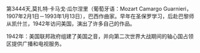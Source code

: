 第3444天,莫扎特·卡马戈·瓜尔涅里（葡萄牙语：Mozart Camargo Guarnieri，1907年2月1日－1993年1月13日），巴西作曲家。早年在圣保罗学习，后赴巴黎师从凯什兰，1942年访问美国，演出了许多自己的作品。

1942年：美国联邦政府组建了美国之音，并向第二次世界大战期间的轴心国占领区提供广播和电视服务。
